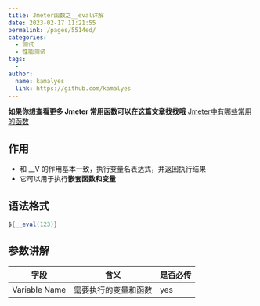 ```yaml
---
title: Jmeter函数之__eval详解
date: 2023-02-17 11:21:55
permalink: /pages/5514ed/
categories:
  - 测试
  - 性能测试
tags:
  - 
author: 
  name: kamalyes
  link: https://github.com/kamalyes
---
```

**如果你想查看更多 Jmeter 常用函数可以在这篇文章找找哦**
[Jmeter中有哪些常用的函数](./01.Jmeter中有哪些常用的函数.md)

作用
--

*   和 __V 的作用基本一致，执行变量名表达式，并返回执行结果
*   它可以用于执行**嵌套函数和变量**

语法格式
----

```java
${__eval(123)}
```

参数讲解
----

| 字段 | 含义 | 是否必传 |
| --- | --- | --- |
| Variable Name | 需要执行的变量和函数 | yes |
